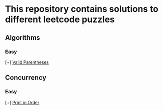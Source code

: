 # This repository contains solutions to different leetcode puzzles

## Algorithms

### Easy
[+] [Valid Parentheses](./algorithms/src/main/java/tasks/ValidParentheses.java)

## Concurrency 

### Easy
[+] [Print in Order](./concurrency/src/tasks/PrintInOrder.java)
 
